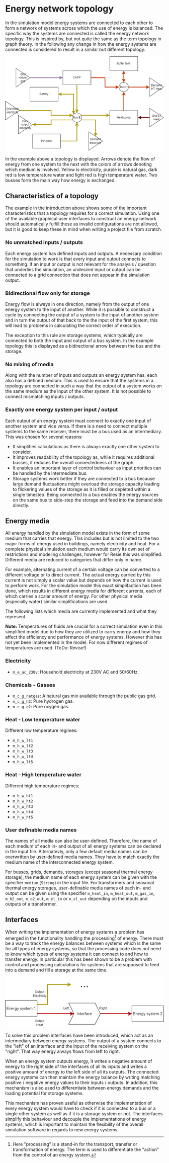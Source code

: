 # Energy network topology

In the simulation model energy systems are connected to each other to form a network of systems across which the use of energy is balanced. The specific way the systems are connected is called the energy network topology. This is inspired by, but not quite the same as the term topology in graph theory. In the following any change in how the energy systems are connected is considered to result in a similar but different topology.

![Example of an energy net topology connecting various energy system units](fig/example_ennet_topology.png)

In the example above a topology is displayed. Arrows denote the flow of energy from one system to the next with the colors of arrows denoting which medium is involved. Yellow is electricity, purple is natural gas, dark red is low temperature water and light red is high temperature water. Two busses form the main way how energy is exchanged.

## Characteristics of a topology

The example in the introduction above shows some of the important characteristics that a topology requires for a correct simulation. Using one of the available graphical user interfaces to construct an energy network should automatically fulfill these as invalid configurations are not allowed, but it is good to keep these in mind when writing a project file from scratch.

### No unmatched inputs / outputs

Each energy system has defined inputs and outputs. A necessary condition for the simulation to work is that every input and output connects to something. If an input or output is not relevant for the analysis / question that underlies the simulation, an undesired input or output can be connected to a grid connection that does not appear in the simulation output.

### Bidirectional flow only for storage

Energy flow is always in one direction, namely from the output of one energy system to the input of another. While it is possible to construct a cycle by connecting the output of a system to the input of another system and in turn the output of that back to the the input of the first system, this will lead to problems in calculating the correct order of execution.

The exception to this rule are storage systems, which typically are connected to both the input and output of a bus system. In the example topology this is displayed as a bidirectional arrow between the bus and the storage.

### No mixing of media

Along with the number of inputs and outputs an energy system has, each also has a defined medium. This is used to ensure that the systems in a topology are connected in such a way that the output of a system works on the same medium as the input of the other system. It is not possible to connect mismatching inputs / outputs.

### Exactly one energy system per input / output

Each output of an energy system must connect to exactly one input of another system and vice versa. If there is a need to connect multiple systems to the same receiver, there must be a bus used as an intermediary. This was chosen for several reasons:

* It simplifies calculations as there is always exactly one other system to consider.
* It improves readability of the topology as, while it requires additional busses, it reduces the overall connectedness of the graph.
* It enables an important layer of control behaviour as input priorities can be handled by the intermediate bus.
* Storage systems work better if they are connected to a bus because large demand fluctuations might overload the storage capacity leading to flickering values of the storage as it is filled or depleted within a single timestep. Being connected to a bus enables the energy sources on the same bus to side-step the storage and feed into the demand side directly.

## Energy media

All energy handled by the simulation model exists in the form of some medium that carries that energy. This includes but is not limited to the two major forms of energy used in buildings, namely electricity and heat. For a complete physical simulation each medium would carry its own set of restrictions and modeling challenges, however for Resie this was simplified. Different media are reduced to categories that differ only in name.

For example, alternating current of a certain voltage can be converted to a different voltage or to direct current. The actual energy carried by this current is not simply a scalar value but depends on how the current is used to perform work. For the simulation model this exact simplifaction has been done, which results in different energy media for different currents, each of which carries a scalar amount of energy. For other physical media (especially water) similar simplifications are used.

The following lists which media are currently implemented and what they represent.

**Note:** Temperatures of fluids are crucial for a correct simulation even in this simplified model due to how they are utilized to carry energy and how they affect the efficiency and performance of energy systems. However this has not yet been implemented in the model. For now different regimes of temperatures are used. (ToDo: Revise!)

### Electricity
* `m_e_ac_230v`: Household electricity at 230V AC and 50/60Hz.

### Chemicals - Gasses
* `m_c_g_natgas`: A natural gas mix available through the public gas grid.
* `m_c_g_h2`: Pure hydrogen gas.
* `m_c_g_o2`: Pure oxygen gas.

### Heat - Low temperature water
Different low temperature regimes:

* `m_h_w_lt1`
* `m_h_w_lt2`
* `m_h_w_lt3`
* `m_h_w_lt4`
* `m_h_w_lt5`

### Heat - High temperature water
Different high temperature regimes:

* `m_h_w_ht1`
* `m_h_w_ht2`
* `m_h_w_ht3`
* `m_h_w_ht4`
* `m_h_w_ht5`

### User definable media names
The names of all media can also be user-defined. Therefore, the name of each medium of each in- and output of all energy systems can be declared in the input file. Alternatevly, only a few default media names can be overwritten by user-defined media names. They have to match exactly the medium name of the interconnected energy system.

For busses, grids, demands, storages (except seasonal thermal energy storage), the medium name of each energy system can be given with the specifier `medium` (`String`) in the input file. For transformers and seasonal thermal energy storages, user-definable media names of each in- and output can be given using the specifier `m_heat_in`, `m_heat_out`, `m_gas_in`, `m_h2_out`, `m_o2_out`, `m_el_in` or `m_el_out` depending on the inputs and outputs of a transformer.

## Interfaces

When writing the implementation of energy systems a problem has emerged in the functionality handling the processing[^1] of energy. There must be a way to track the energy balances between systems which is the same for all types of energy systems, so that the processing code does not need to know which types of energy systems it can connect to and how to transfer energy. In particular this has been shown to be a problem with control and processing calculations for systems that are supposed to feed into a demand and fill a storage at the same time.

[^1]: Here "processing" is a stand-in for the transport, transfer or transformation of energy. The term is used to differentiate the "action" from the control of an energy system.

![Illustration how interfaces connect energy systems](fig/energy_system_interfaces.png)

To solve this problem interfaces have been introduced, which act as an intermediary between energy systems. The output of a system connects to the "left" of an interface and the input of the receiving system on the "right". That way energy always flows from left to right.

When an energy system outputs energy, it writes a negative amount of energy to the right side of the interfaces of all its inputs and writes a positive amount of energy to the left side of all its outputs. The connected energy systems can then maintain the energy balance by writing matching positive / negative energy values to their inputs / outputs. In addition, this mechanism is also used to differentiate between energy demands and the loading potential for storage systems.

This mechanism has proven useful as otherwise the implementation of every energy system would have to check if it is connected to a bus or a single other system as well as if it is a storage system or not. The interfaces simplify this behaviour and decouple the implementations of energy systems, which is important to maintain the flexibility of the overall simulation software in regards to new energy systems.
